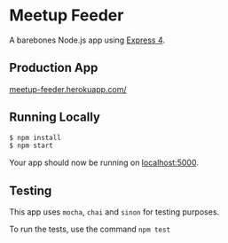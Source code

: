 # Meetup Feeder

A barebones Node.js app using [Express 4](http://expressjs.com/).

## Production App
[meetup-feeder.herokuapp.com/](https://meetup-feeder.herokuapp.com/)

## Running Locally
```sh
$ npm install
$ npm start
```
Your app should now be running on [localhost:5000](http://localhost:5000/).

## Testing

This app uses `mocha`, `chai` and `sinon` for testing purposes.

To run the tests, use the command `npm test`
